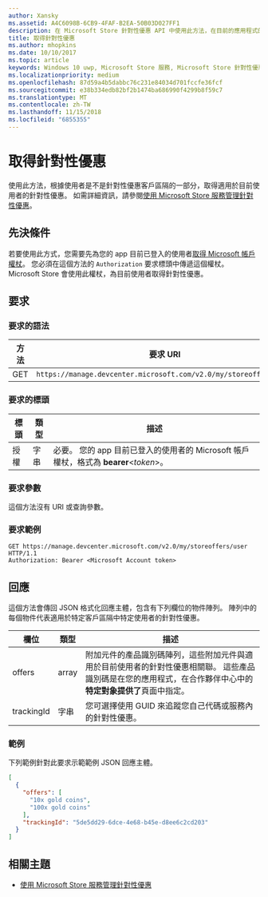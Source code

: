 ```yaml
---
author: Xansky
ms.assetid: A4C6098B-6CB9-4FAF-B2EA-50B03D027FF1
description: 在 Microsoft Store 針對性優惠 API 中使用此方法，在目前的應用程式的內容中，取得適用於目前使用者的針對性優惠。
title: 取得針對性優惠
ms.author: mhopkins
ms.date: 10/10/2017
ms.topic: article
keywords: Windows 10 uwp, Microsoft Store 服務, Microsoft Store 針對性優惠 API, 取得針對性優惠
ms.localizationpriority: medium
ms.openlocfilehash: 87d59a4b5dabbc76c231e84034d701fccfe36fcf
ms.sourcegitcommit: e38b334edb82bf2b1474ba686990f4299b8f59c7
ms.translationtype: MT
ms.contentlocale: zh-TW
ms.lasthandoff: 11/15/2018
ms.locfileid: "6855355"
---
```

# <a name="get-targeted-offers"></a>取得針對性優惠

使用此方法，根據使用者是不是針對性優惠客戶區隔的一部分，取得適用於目前使用者的針對性優惠。 如需詳細資訊，請參閱[使用 Microsoft Store 服務管理針對性優惠](manage-targeted-offers-using-windows-store-services.md)。

## <a name="prerequisites"></a>先決條件

若要使用此方式，您需要先為您的 app 目前已登入的使用者[取得 Microsoft 帳戶權杖](manage-targeted-offers-using-windows-store-services.md#obtain-a-microsoft-account-token)。 您必須在這個方法的 ```Authorization``` 要求標頭中傳遞這個權杖。 Microsoft Store 會使用此權杖，為目前使用者取得針對性優惠。

## <a name="request"></a>要求


### <a name="request-syntax"></a>要求的語法

| 方法 | 要求 URI                                                                |
|--------|----------------------------------------------------------------------------|
| GET    | ```https://manage.devcenter.microsoft.com/v2.0/my/storeoffers/user``` |


### <a name="request-header"></a>要求的標頭

| 標頭        | 類型   | 描述  |
|---------------|--------|--------------|
| 授權 | 字串 | 必要。 您的 app 目前已登入的使用者的 Microsoft 帳戶權杖，格式為 **bearer**&lt;*token*&gt;。 |


### <a name="request-parameters"></a>要求參數

這個方法沒有 URI 或查詢參數。

### <a name="request-example"></a>要求範例

```syntax
GET https://manage.devcenter.microsoft.com/v2.0/my/storeoffers/user HTTP/1.1
Authorization: Bearer <Microsoft Account token>
```

## <a name="response"></a>回應

這個方法會傳回 JSON 格式化回應主體，包含有下列欄位的物件陣列。 陣列中的每個物件代表適用於特定客戶區隔中特定使用者的針對性優惠。

| 欄位      | 類型   | 描述         |
|------------|--------|------------------|
| offers      | array  | 附加元件的產品識別碼陣列，這些附加元件與適用於目前使用者的針對性優惠相關聯。 這些產品識別碼是在您的應用程式，在合作夥伴中心中的**特定對象提供了**頁面中指定。            |
| trackingId  | 字串 | 您可選擇使用 GUID 來追蹤您自己代碼或服務內的針對性優惠。 |


### <a name="example"></a>範例

下列範例針對此要求示範範例 JSON 回應主體。

```json
[
  {
    "offers": [
      "10x gold coins",
      "100x gold coins"
    ],
    "trackingId": "5de5dd29-6dce-4e68-b45e-d8ee6c2cd203"
  }
]
```

## <a name="related-topics"></a>相關主題

* [使用 Microsoft Store 服務管理針對性優惠](manage-targeted-offers-using-windows-store-services.md)

 

 
